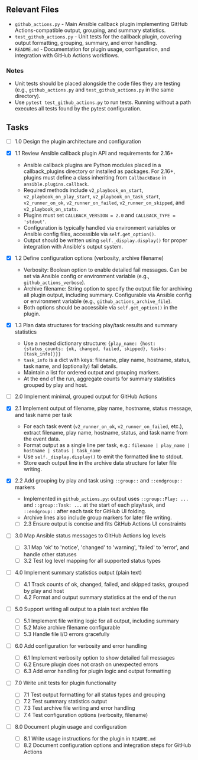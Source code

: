 ## Relevant Files

- `github_actions.py` - Main Ansible callback plugin implementing GitHub Actions-compatible output, grouping, and summary statistics.
- `test_github_actions.py` - Unit tests for the callback plugin, covering output formatting, grouping, summary, and error handling.
- `README.md` - Documentation for plugin usage, configuration, and integration with GitHub Actions workflows.

### Notes

- Unit tests should be placed alongside the code files they are testing (e.g., `github_actions.py` and `test_github_actions.py` in the same directory).
- Use `pytest test_github_actions.py` to run tests. Running without a path executes all tests found by the pytest configuration.

## Tasks


- [ ] 1.0 Design the plugin architecture and configuration
- [x] 1.1 Review Ansible callback plugin API and requirements for 2.16+
  - Ansible callback plugins are Python modules placed in a callback_plugins directory or installed as packages. For 2.16+, plugins must define a class inheriting from `CallbackBase` in `ansible.plugins.callback`.
  - Required methods include `v2_playbook_on_start`, `v2_playbook_on_play_start`, `v2_playbook_on_task_start`, `v2_runner_on_ok`, `v2_runner_on_failed`, `v2_runner_on_skipped`, and `v2_playbook_on_stats`.
  - Plugins must set `CALLBACK_VERSION = 2.0` and `CALLBACK_TYPE = 'stdout'`.
  - Configuration is typically handled via environment variables or Ansible config files, accessible via `self.get_option()`.
  - Output should be written using `self._display.display()` for proper integration with Ansible's output system.
- [x] 1.2 Define configuration options (verbosity, archive filename)
  - Verbosity: Boolean option to enable detailed fail messages. Can be set via Ansible config or environment variable (e.g., `github_actions_verbose`).
  - Archive filename: String option to specify the output file for archiving all plugin output, including summary. Configurable via Ansible config or environment variable (e.g., `github_actions_archive_file`).
  - Both options should be accessible via `self.get_option()` in the plugin.
- [x] 1.3 Plan data structures for tracking play/task results and summary statistics
  - Use a nested dictionary structure: `{play_name: {host: {status_counts: {ok, changed, failed, skipped}, tasks: [task_info]}}}`
  - `task_info` is a dict with keys: filename, play name, hostname, status, task name, and (optionally) fail details.
  - Maintain a list for ordered output and grouping markers.
  - At the end of the run, aggregate counts for summary statistics grouped by play and host.

- [ ] 2.0 Implement minimal, grouped output for GitHub Actions
- [x] 2.1 Implement output of filename, play name, hostname, status message, and task name per task
  - For each task event (`v2_runner_on_ok`, `v2_runner_on_failed`, etc.), extract filename, play name, hostname, status, and task name from the event data.
  - Format output as a single line per task, e.g.: `filename | play_name | hostname | status | task_name`
  - Use `self._display.display()` to emit the formatted line to stdout.
  - Store each output line in the archive data structure for later file writing.
- [x] 2.2 Add grouping by play and task using `::group::` and `::endgroup::` markers
  - Implemented in `github_actions.py`: output uses `::group::Play: ...` and `::group::Task: ...` at the start of each play/task, and `::endgroup::` after each task for GitHub UI folding.
  - Archive lines also include group markers for later file writing.
  - [ ] 2.3 Ensure output is concise and fits GitHub Actions UI constraints

- [ ] 3.0 Map Ansible status messages to GitHub Actions log levels
  - [ ] 3.1 Map 'ok' to 'notice', 'changed' to 'warning', 'failed' to 'error', and handle other statuses
  - [ ] 3.2 Test log level mapping for all supported status types

- [ ] 4.0 Implement summary statistics output (plain text)
  - [ ] 4.1 Track counts of ok, changed, failed, and skipped tasks, grouped by play and host
  - [ ] 4.2 Format and output summary statistics at the end of the run

- [ ] 5.0 Support writing all output to a plain text archive file
  - [ ] 5.1 Implement file writing logic for all output, including summary
  - [ ] 5.2 Make archive filename configurable
  - [ ] 5.3 Handle file I/O errors gracefully

- [ ] 6.0 Add configuration for verbosity and error handling
  - [ ] 6.1 Implement verbosity option to show detailed fail messages
  - [ ] 6.2 Ensure plugin does not crash on unexpected errors
  - [ ] 6.3 Add error handling for plugin logic and output formatting

- [ ] 7.0 Write unit tests for plugin functionality
  - [ ] 7.1 Test output formatting for all status types and grouping
  - [ ] 7.2 Test summary statistics output
  - [ ] 7.3 Test archive file writing and error handling
  - [ ] 7.4 Test configuration options (verbosity, filename)

- [ ] 8.0 Document plugin usage and configuration
  - [ ] 8.1 Write usage instructions for the plugin in `README.md`
  - [ ] 8.2 Document configuration options and integration steps for GitHub Actions
